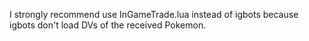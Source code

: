 I strongly recommend use InGameTrade.lua instead of igbots because igbots don't load DVs of the received Pokemon. 
